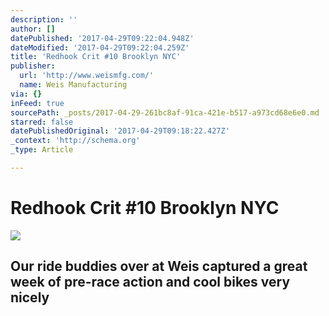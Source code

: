```yaml
---
description: ''
author: []
datePublished: '2017-04-29T09:22:04.948Z'
dateModified: '2017-04-29T09:22:04.259Z'
title: 'Redhook Crit #10 Brooklyn NYC'
publisher:
  url: 'http://www.weismfg.com/'
  name: Weis Manufacturing
via: {}
inFeed: true
sourcePath: _posts/2017-04-29-261bc8af-91ca-421e-b517-a973cd68e6e0.md
starred: false
datePublishedOriginal: '2017-04-29T09:18:22.427Z'
_context: 'http://schema.org'
_type: Article

---
```

# Redhook Crit \#10 Brooklyn NYC
![](https://the-grid-user-content.s3-us-west-2.amazonaws.com/a81ac705-e97f-4b2c-8aea-d51717ddd2a3.jpg)

## Our ride buddies over at Weis captured a great week of pre-race action and cool bikes very nicely